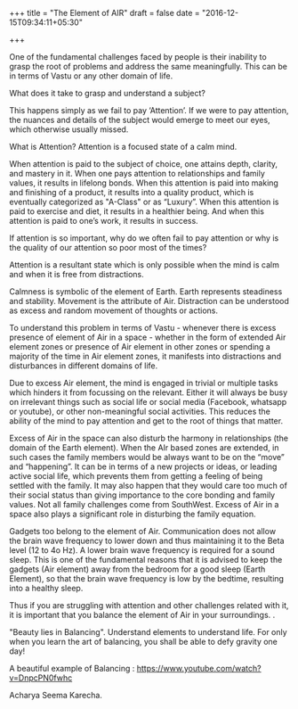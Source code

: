 +++
title = "The Element of AIR"
draft = false
date = "2016-12-15T09:34:11+05:30"

+++

One of the fundamental challenges faced by people is their inability to grasp the root of problems and address the same meaningfully. This can be in terms of Vastu or any other domain of life.

What does it take to grasp and understand a subject?

This happens simply as we fail to pay ‘Attention’. If we were to pay attention, the nuances and details of the subject would emerge to meet our eyes, which otherwise usually missed.

What is Attention? Attention is a focused state of a calm mind.

When attention is paid to the subject of choice, one attains depth, clarity, and mastery in it. When one pays attention to relationships and family values, it results in lifelong bonds. When this attention is paid into making and finishing of a product, it results into a quality product, which is eventually categorized as "A-Class" or as “Luxury”. When this attention is paid to exercise and diet, it results in a healthier being. And when this attention is paid to one’s work, it results in success.

If attention is so important, why do we often fail to pay attention or why is the quality of our attention so poor most of the times?

Attention is a resultant state which is only possible when the mind is calm and when it is free from distractions.

Calmness is symbolic of the element of Earth. Earth represents steadiness and stability. Movement is the attribute of Air. Distraction can be understood as excess and random movement of thoughts or actions.

To understand this problem in terms of Vastu - whenever there is excess presence of element of Air in a space - whether in the form of extended Air element zones or presence of Air element in other zones or spending a majority of the time in Air element zones, it manifests into distractions and disturbances in different domains of life.

Due to excess Air element, the mind is engaged in trivial or multiple tasks which hinders it from focussing on the relevant. Either it will always be busy on irrelevant things such as social life or social media (Facebook, whatsapp or youtube), or other non-meaningful social activities. This reduces the ability of the mind to pay attention and get to the root of things that matter.

Excess of Air in the space can also disturb the harmony in relationships (the domain of the Earth element). When the AIr based zones are extended, in such cases the family members would be always want to be on the “move” and “happening”. It can be in terms of a new projects or ideas, or leading active social life, which prevents them from getting a feeling of being settled with the family. It may also happen that they would care too much of their social status than giving importance to the core bonding and family values. Not all family challenges come from SouthWest. Excess of Air in a space also plays a significant role in disturbing the family equation.

Gadgets too belong to the element of Air. Communication does not allow the brain wave frequency to lower down and thus maintaining it to the Beta level (12 to 4o Hz). A lower brain wave frequency is required for a sound sleep. This is one of the fundamental reasons that it is advised to keep the gadgets (Air element) away from the bedroom for a good sleep (Earth Element), so that the brain wave frequency is low by the bedtime, resulting into a healthy sleep.

Thus if you are struggling with attention and other challenges related with it, it is important that you balance the element of Air in your surroundings. .

"Beauty lies in Balancing". Understand elements to understand life. For only when you learn the art of balancing, you shall be able to defy gravity one day!

A beautiful example of Balancing : https://www.youtube.com/watch?v=DnpcPN0fwhc

Acharya Seema Karecha.

